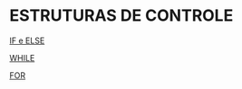 # ESTRUTURAS DE CONTROLE

[IF e ELSE](ESTRUTURAS%20cb64e/IF%20e%20ELSE%2064917.md)

[WHILE](ESTRUTURAS%20cb64e/WHILE%20e298d.md)

[FOR](ESTRUTURAS%20cb64e/FOR%20d80a2.md)